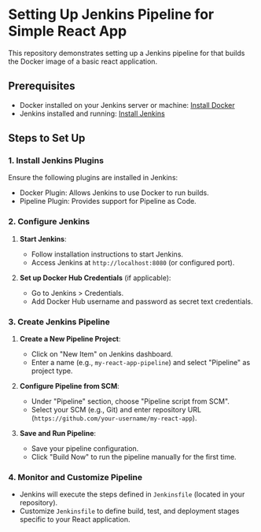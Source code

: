 # Setting Up Jenkins Pipeline for Simple React App

This repository demonstrates setting up a Jenkins pipeline for that builds the Docker image of a basic react application.

## Prerequisites

- Docker installed on your Jenkins server or machine: [Install Docker](https://docs.docker.com/get-docker/)
- Jenkins installed and running: [Install Jenkins](https://www.jenkins.io/download/)

## Steps to Set Up

### 1. Install Jenkins Plugins

Ensure the following plugins are installed in Jenkins:

- Docker Plugin: Allows Jenkins to use Docker to run builds.
- Pipeline Plugin: Provides support for Pipeline as Code.

### 2. Configure Jenkins

1. **Start Jenkins**:
   - Follow installation instructions to start Jenkins.
   - Access Jenkins at `http://localhost:8080` (or configured port).

2. **Set up Docker Hub Credentials** (if applicable):
   - Go to Jenkins > Credentials.
   - Add Docker Hub username and password as secret text credentials.

### 3. Create Jenkins Pipeline

1. **Create a New Pipeline Project**:
   - Click on "New Item" on Jenkins dashboard.
   - Enter a name (e.g., `my-react-app-pipeline`) and select "Pipeline" as project type.

2. **Configure Pipeline from SCM**:
   - Under "Pipeline" section, choose "Pipeline script from SCM".
   - Select your SCM (e.g., Git) and enter repository URL (`https://github.com/your-username/my-react-app`).

3. **Save and Run Pipeline**:
   - Save your pipeline configuration.
   - Click "Build Now" to run the pipeline manually for the first time.

### 4. Monitor and Customize Pipeline

- Jenkins will execute the steps defined in `Jenkinsfile` (located in your repository).
- Customize `Jenkinsfile` to define build, test, and deployment stages specific to your React application.
